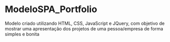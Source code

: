# ModeloSPA_Portfolio
  Modelo criado utilizando HTML, CSS, JavaScript e JQuery, com objetivo de mostrar uma apresentação dos projetos de uma pessoa/empresa de forma simples e bonita
